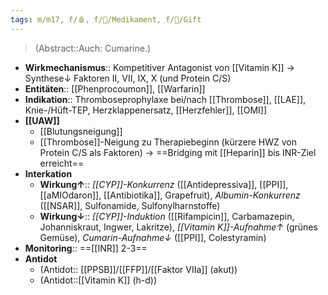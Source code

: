 ```yaml
---
tags: m/m17, f/🩸, f/💊/Medikament, f/🍄/Gift
---
```

> (Abstract::Auch: Cumarine.)
- **Wirkmechanismus**:: Kompetitiver Antagonist von [[Vitamin K]] → Synthese↓ Faktoren II, VII, IX, X (und Protein C/S)
- **Entitäten**:: [[Phenprocoumon]], [[Warfarin]]
- **Indikation**:: Thromboseprophylaxe bei/nach [[Thrombose]], [[LAE]], Knie-/Hüft-TEP, Herzklappenersatz, [[Herzfehler]], [[OMI]]
- **[[UAW]]**
	- [[Blutungsneigung]]
	- [[Thrombose]]-Neigung zu Therapiebeginn (kürzere HWZ von Protein C/S als Faktoren) → ==Bridging mit [[Heparin]] bis INR-Ziel erreicht==
- **Interkation**
	- **Wirkung↑**:: *[[CYP]]-Konkurrenz* ([[Antidepressiva]], [[PPI]], [[aMIOdaron]], [[Antibiotika]], Grapefruit), *Albumin-Konkurrenz* ([[NSAR]], Sulfonamide, Sulfonylharnstoffe)
	- **Wirkung↓**:: *[[CYP]]-Induktion* ([[Rifampicin]], Carbamazepin, Johanniskraut, Ingwer, Lakritze), *[[Vitamin K]]-Aufnahme↑* (grünes Gemüse), *Cumarin-Aufnahme↓* ([[PPI]], Colestyramin)
- **Monitoring**:: ==[[INR]] 2-3==
- **Antidot**
	- (Antidot:: [[PPSB]]/[[FFP]]/[[Faktor VIIa]] (akut))
	- (Antidot::[[Vitamin K]] (h-d))